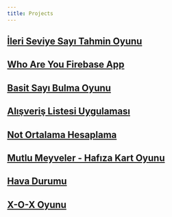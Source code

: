 ```yaml
---
title: Projects
---
```


## [İleri Seviye Sayı Tahmin Oyunu](/ileri-sayi-tahmin-oyunu)

## [Who Are You Firebase App](/who-are-you)

## [Basit Sayı Bulma Oyunu](/sayi-tahmin-uygulamasi)

## [Alışveriş Listesi Uygulaması](/alışveriş-uygulaması)

## [Not Ortalama Hesaplama](/not-uygulamasi)

## [Mutlu Meyveler - Hafıza Kart Oyunu](/hafiza-kart-oyunu)

## [Hava Durumu](/hava-durumu)

## [X-O-X Oyunu](/x-o-x)